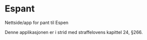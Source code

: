 # Espant
Nettside/app for pant til Espen

Denne applikasjonen er i strid med straffelovens kapittel 24, §266.

